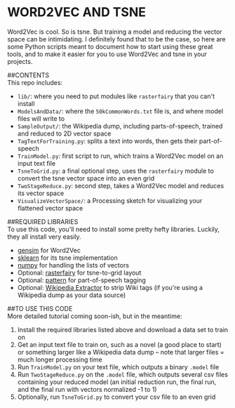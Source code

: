 WORD2VEC AND TSNE
====

Word2Vec is cool. So is tsne. But training a model and reducing the vector space can be intimidating. I definitely found that to be the case, so here are some Python scripts meant to document how to start using these great tools, and to make it easier for you to use Word2Vec and tsne in your projects.

##CONTENTS  
This repo includes:

* `lib/`: where you need to put modules like `rasterfairy` that you can't install  
* `ModelsAndData/`: where the `50kCommonWords.txt` file is, and where model files will write to  
* `SampleOutput/`: the Wikipedia dump, including parts-of-speech, trained and reduced to 2D vector space  
* `TagTextForTraining.py`: splits a text into words, then gets their part-of-speech  
* `TrainModel.py`: first script to run, which trains a Word2Vec model on an input text file  
* `TsneToGrid.py`: a final optional step, uses the `rasterfairy` module to convert the tsne vector space into an even grid  
* `TwoStageReduce.py`: second step, takes a Word2Vec model and reduces its vector space  
* `VisualizeVectorSpace/`: a Processing sketch for visualizing your flattened vector space  

##REQUIRED LIBRARIES  
To use this code, you'll need to install some pretty hefty libraries. Luckily, they all install very easily.

* [gensim](https://radimrehurek.com/gensim/) for Word2Vec  
* [sklearn](http://scikit-learn.org/stable/) for its tsne implementation  
* [numpy](http://www.numpy.org/) for handling the lists of vectors  
* Optional: [rasterfairy](https://github.com/Quasimondo/RasterFairy) for tsne-to-grid layout  
* Optional: [pattern](http://www.clips.ua.ac.be/pattern) for part-of-speech tagging  
* Optional: [Wikipedia Extractor](http://medialab.di.unipi.it/wiki/Wikipedia_Extractor) to strip Wiki tags (if you're using a Wikipedia dump as your data source)  

##TO USE THIS CODE  
More detailed tutorial coming soon-ish, but in the meantime:

1. Install the required libraries listed above and download a data set to train on  
2. Get an input text file to train on, such as a novel (a good place to start) or something larger like a Wikipedia data dump – note that larger files = much longer processing time  
3. Run `TrainModel.py` on your text file, which outputs a binary `.model` file  
4. Run `TwoStageReduce.py` on the `.model` file, which outputs several csv files containing your reduced model (an initial reduction run, the final run, and the final run with vectors normalized -1 to 1)  
5. Optionally, run `TsneToGrid.py` to convert your csv file to an even grid  

